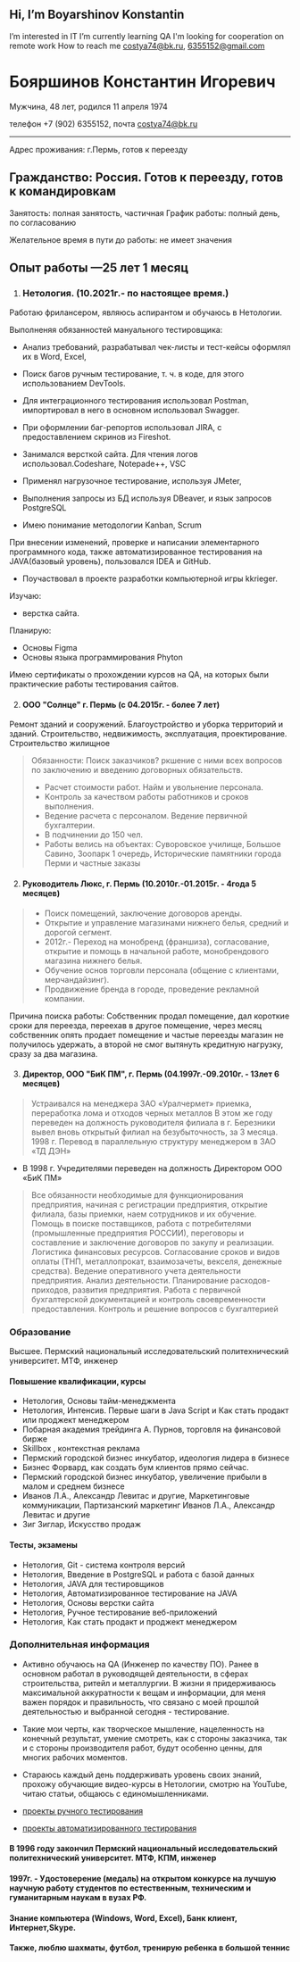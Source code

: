 ## Hi, I’m Boyarshinov Konstantin
I’m interested in IT
I’m currently learning QA
I'm looking for cooperation on remote work
How to reach me costya74@bk.ru, 6355152@gmail.com


# Бояршинов Константин Игоревич
Мужчина, 48 лет, родился 11 апреля 1974

телефон +7 (902) 6355152, 
почта costya74@bk.ru 

---
Адрес проживания: г.Пермь, готов к переезду

Гражданство: Россия.
Готов к переезду, готов к командировкам
---

Занятость: полная занятость, частичная
График работы: полный день, по согласованию

Желательное время в пути до работы: не имеет значения

## Опыт работы —25 лет 1 месяц
1. ### Нетология.  (10.2021г.- по настоящее время.)

Работаю фрилансером, являюсь аспирантом и обучаюсь в Нетологии.

Выполненяя обязанностей мануального тестировщика:
+ Анализ требований, разрабатывал чек-листы и тест-кейсы оформлял их в Word, Excel, 
+ Поиск багов ручным тестирование, т. ч. в коде, для этого использованием DevTools. 
+ Для интеграционного тестирования использовал Postman, импортировал в него в основном использовал Swagger.
+ При оформлении баг-репортов использовал JIRA, с предоставлением скринов из Fireshot. 
+ Занимался версткой сайта. Для чтения логов использовал.Codeshare, Notepade++, VSC

+ Применял нагрузочное  тестирование, используя JMeter, 

+ Выполнения запросы из БД используя DBeaver, и язык запросов PostgreSQL
+ Имею понимание методологии Kanban,  Scrum

При внесении изменений, проверке и написании элементарного программного кода, также автоматизированное тестирования на JAVA(базовый уровень),  пользовался IDEA и GitHub.

-  Поучаствовал в проекте разработки компьютерной игры kkrieger. 

Изучаю:
- верстка сайта. 

Планирую:
 - Основы Figma
- Основы языка программирования Phyton

Имею сертификаты о прохождении курсов на QA, на которых были практические работы тестирования сайтов.

2. ####  ООО "Солнце" г. Пермь (с 04.2015г. - более 7 лет)

Ремонт зданий и сооружений. Благоустройство и уборка территорий и зданий. Строительство, недвижимость, эксплуатация, проектирование.
Строительство жилищное
>Обязанности:
>Поиск заказчиков? ркшение с ними всех вопросов по заключению и введению договорных обязательств.
>- Расчет стоимости работ. Найм и увольнение персонала.
>- Kонтроль за качеством работы работников и сроков выполнения. 
>- Ведение расчета с персоналом. Ведение первичной бухгалтерии.
>- В подчинении до 150 чел.
>- Работы велись на объектах: Суворовское училище, Большое Cавино, Зоопарк 1 очередь, Исторические памятники города Перми и частные заказы


2. ####  Руководитель Люкс, г. Пермь (10.2010г.-01.2015г. - 4года 5 месяцев)

>- Поиск помещений, заключение договоров аренды. 
>- Открытие и управление магазинами нижнего белья, средний и дорогой сегмент.
>- 2012г.- Переход на монобренд (франшиза), согласование, открытие и помощь в начальной работе, монобрендового магазина нижнего белья.
>- Обучение основ торговли персонала (общение с клиентами, мерчандайзинг).
>- Продвижение бренда в городе, проведение рекламной компании.

Причина поиска работы: Собственник продал помещение, дал короткие сроки для переезда, переехав в другое помещение, через месяц собственник опять продает помещение и частые переезды магазин не получилось удержать, а второй не смог вытянуть кредитную нагрузку, сразу за два магазина.

3. ####   Директор, ООО "БиК ПМ", г. Пермь  (04.1997г.-09.2010г. - 13лет 6 месяцев)

>Устраивался на менеджера ЗАО «Уралчермет» приемка, переработка лома и отходов черных металлов 
В этом же году переведен на должность руководителя филиала в г. Березники вывел вновь открытый филиал на безубыточность, за 3 месяца.
1998 г. Перевод в параллельную структуру менеджером в  ЗАО «ТД ДЭН»
+ В 1998 г. Учредителями переведен на должность Директором ООО «БиК ПМ»
>Все обязанности необходимые для функционирования предприятия, начиная с регистрации предприятия, открытие филиала, базы приемки, наем сотрудников и их обучение.
Помощь в поиске поставщиков, работа с потребителями (промышленные предприятия РОССИИ), переговоры и составление и заключение договоров по закупу и реализации. Логистика финансовых ресурсов.
Согласование сроков и видов оплаты (ТНП, металлопрокат, взаимозачеты, векселя, денежные средства).
Ведение оперативного учета деятельности предприятия. 
Анализ деятельности.
Планирование расходов-приходов, развития предприятия.
Работа с первичной бухгалтерской документацией и контроль своевременности предоставления.
Контроль и решение вопросов с бухгалтерией


### Образование
Высшее. Пермский национальный исследовательский политехнический университет. МТФ, инженер

#### Повышение квалификации, курсы
+ Нетология, Основы тайм-менеджмента
+ Нетология, Интенсив. Первые шаги в Java Script и Как стать продакт или проджект менеджером
+ Побарная академия трейдинга А. Пурнов, торговля на финансовой бирже
+ Skillbox , контекстная реклама
+ Пермский городской бизнес инкубатор, идеология лидера в бизнесе 
+ Бизнес Форвард, как создать бум клиентов прямо сейчас. 
+ Пермский городской бизнес инкубатор, увеличение прибыли в малом и среднем бизнесе 
+ Иванов Л.А., Александр Левитас и другие, Маркетинговые коммуникации, Партизанский маркетинг Иванов Л.А., Александр Левитас и другие
+ Зиг Зиглар, Искусство продаж 

#### Тесты, экзамены
+ Нетология, Git - система контроля версий
+ Нетология, Введение в PostgreSQL и работа с базой данных
+ Нетология, JAVA для тестировщиков
+ Нетология, Автоматизированное тестирование на JAVA
+ Нетология, Основы верстки сайта
+ Нетология, Ручное тестирование веб-приложений
+ Нетология, Как стать продакт и проджект менеджером

### Дополнительная информация
+ Активно обучаюсь на QA (Инженер по качеству ПО). Ранее в основном работал в руководящей деятельности, в сферах строительства, ритейл и металлургии. 
 В жизни я придерживаюсь максимальной аккуратности к вещам и информации, для меня важен порядок и правильность, что связано с моей прошлой деятельностью и выбранной сегодня - тестирование. 

+ Такие мои черты, как творческое мышление, нацеленность на конечный результат, умение смотреть, как с стороны заказчика, так и с стороны производителя работ, будут особенно ценны, для многих рабочих моментов.  
+ Стараюсь каждый день поддерживать уровень своих знаний, прохожу обучающие видео-курсы в Нетологии, смотрю на YouTube, читаю статьи, общаюсь с единомышленниками. 
+ [проекты ручного тестирования](https://docs.google.com/spreadsheets/d/1qyN2kqrudTxWmYFc5HuvpolRGp2Ckwe_Kvio9wfuffU/edit#gid=0)
+ [проекты автоматизированного тестирования](https://github.com/costya74?tab=repositories)

#### В 1996 году закончил Пермский национальный исследовательский политехнический университет. МТФ, КПМ, инженер
#### 1997г. - Удостоверение (медаль) на открытом конкурсе на лучшую научную работу студентов по естественным, техническим и гуманитарным наукам в вузах РФ.
#### Знание компьютера (Windows, Word, Excel), Банк клиент, Интернет,Skype.
#### Также, люблю шахматы, футбол, тренирую ребенка в большой теннис 
